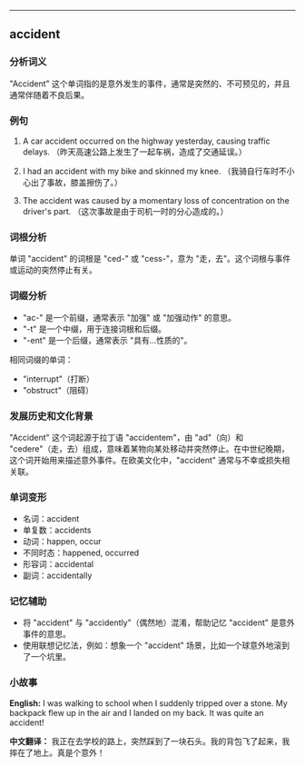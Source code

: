 
---------------
## accident
### 分析词义
"Accident" 这个单词指的是意外发生的事件，通常是突然的、不可预见的，并且通常伴随着不良后果。

### 例句
1. A car accident occurred on the highway yesterday, causing traffic delays.
   （昨天高速公路上发生了一起车祸，造成了交通延误。）

2. I had an accident with my bike and skinned my knee.
   （我骑自行车时不小心出了事故，膝盖擦伤了。）

3. The accident was caused by a momentary loss of concentration on the driver's part.
   （这次事故是由于司机一时的分心造成的。）

### 词根分析
单词 "accident" 的词根是 "ced-" 或 "cess-"，意为 "走，去"。这个词根与事件或运动的突然停止有关。

### 词缀分析
- "ac-" 是一个前缀，通常表示 "加强" 或 "加强动作" 的意思。
- "-t" 是一个中缀，用于连接词根和后缀。
- "-ent" 是一个后缀，通常表示 "具有...性质的"。

相同词缀的单词：
- "interrupt"（打断）
- "obstruct"（阻碍）

### 发展历史和文化背景
"Accident" 这个词起源于拉丁语 "accidentem"，由 "ad"（向）和 "cedere"（走，去）组成，意味着某物向某处移动并突然停止。在中世纪晚期，这个词开始用来描述意外事件。在欧美文化中，"accident" 通常与不幸或损失相关联。

### 单词变形
- 名词：accident
- 单复数：accidents
- 动词：happen, occur
- 不同时态：happened, occurred
- 形容词：accidental
- 副词：accidentally

### 记忆辅助
- 将 "accident" 与 "accidently"（偶然地）混淆，帮助记忆 "accident" 是意外事件的意思。
- 使用联想记忆法，例如：想象一个 "accident" 场景，比如一个球意外地滚到了一个坑里。

### 小故事
**English:**
I was walking to school when I suddenly tripped over a stone. My backpack flew up in the air and I landed on my back. It was quite an accident!

**中文翻译：**
我正在去学校的路上，突然踩到了一块石头。我的背包飞了起来，我摔在了地上。真是个意外！

